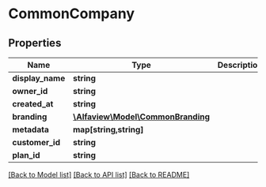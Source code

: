 # CommonCompany

## Properties
Name | Type | Description | Notes
------------ | ------------- | ------------- | -------------
**display_name** | **string** |  | [optional] 
**owner_id** | **string** |  | [optional] 
**created_at** | **string** |  | [optional] 
**branding** | [**\Alfaview\Model\CommonBranding**](CommonBranding.md) |  | [optional] 
**metadata** | **map[string,string]** |  | [optional] 
**customer_id** | **string** |  | [optional] 
**plan_id** | **string** |  | [optional] 

[[Back to Model list]](../README.md#documentation-for-models) [[Back to API list]](../README.md#documentation-for-api-endpoints) [[Back to README]](../README.md)


